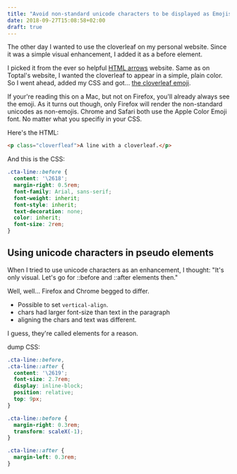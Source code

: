 ```yaml
---
title: "Avoid non-standard unicode characters to be displayed as Emojis"
date: 2018-09-27T15:08:58+02:00
draft: true
---
```


The other day I wanted to use the cloverleaf on my personal website. Since it was a simple visual enhancement, I added it as a before element.

I picked it from the ever so helpful [HTML arrows](https://www.toptal.com/designers/htmlarrows/symbols/) website. Same as on Toptal's website, I wanted the cloverleaf to appear in a simple, plain color. So I went ahead, added my CSS and got… [the cloverleaf emoji](https://emojipedia.org/four-leaf-clover/). 

If your're reading this on a Mac, but not on Firefox, you'll already always see the emoji. As it turns out though, only Firefox will render the non-standard unicodes as non-emojis. Chrome and Safari both use the Apple Color Emoji font. No matter what you specifiy in your CSS. 

Here's the HTML:

```html
<p class="cloverfleaf">A line with a cloverleaf.</p>
```

And this is the CSS:

```css
.cta-line::before {
  content: '\2618';
  margin-right: 0.5rem;
  font-family: Arial, sans-serif;
  font-weight: inherit;
  font-style: inherit;
  text-decoration: none;
  color: inherit;
  font-size: 2rem;
}
```





## Using unicode characters in pseudo elements

When I tried to use unicode characters as an enhancement, I thought: "It's only visual. Let's go for ::before and ::after elements then."

Well, well… Firefox and Chrome begged to differ. 

* Possible to set `vertical-align`.
* chars had larger font-size than text in the paragraph
* aligning the chars and text was different.

I guess, they're called elements for a reason. 



dump CSS:

```css
.cta-line::before,
.cta-line::after {
  content: '\2619';
  font-size: 2.7rem;
  display: inline-block;
  position: relative;
  top: 9px;
}

.cta-line::before {
  margin-right: 0.3rem;
  transform: scaleX(-1);
}

.cta-line::after {
  margin-left: 0.3rem;
}
```

